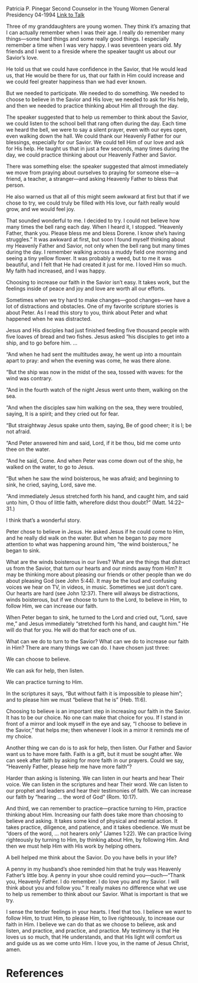 Patricia P. Pinegar
Second Counselor in the Young Women General Presidency
04-1994
[Link to Talk](https://www.churchofjesuschrist.org/study/general-conference/1994/04/increase-in-faith?lang=eng)

Three of my granddaughters are young women. They think it’s amazing that I can actually remember when I was their age. I really do remember many things—some hard things and some really good things. I especially remember a time when I was very happy. I was seventeen years old. My friends and I went to a fireside where the speaker taught us about our Savior’s love.

He told us that we could have confidence in the Savior, that He would lead us, that He would be there for us, that our faith in Him could increase and we could feel greater happiness than we had ever known.

But we needed to participate. We needed to do something. We needed to choose to believe in the Savior and His love; we needed to ask for His help, and then we needed to practice thinking about Him all through the day.

The speaker suggested that to help us remember to think about the Savior, we could listen to the school bell that rang often during the day. Each time we heard the bell, we were to say a silent prayer, even with our eyes open, even walking down the hall. We could thank our Heavenly Father for our blessings, especially for our Savior. We could tell Him of our love and ask for His help. He taught us that in just a few seconds, many times during the day, we could practice thinking about our Heavenly Father and Savior.

There was something else: the speaker suggested that almost immediately we move from praying about ourselves to praying for someone else—a friend, a teacher, a stranger—and asking Heavenly Father to bless that person.

He also warned us that all of this might seem awkward at first but that if we chose to try, we could truly be filled with His love, our faith really would grow, and we would feel joy.

That sounded wonderful to me. I decided to try. I could not believe how many times the bell rang each day. When I heard it, I stopped. “Heavenly Father, thank you. Please bless me and bless Dorene. I know she’s having struggles.” It was awkward at first, but soon I found myself thinking about my Heavenly Father and Savior, not only when the bell rang but many times during the day. I remember walking across a muddy field one morning and seeing a tiny yellow flower. It was probably a weed, but to me it was beautiful, and I felt that He had created it just for me. I loved Him so much. My faith had increased, and I was happy.

Choosing to increase our faith in the Savior isn’t easy. It takes work, but the feelings inside of peace and joy and love are worth all our efforts.

Sometimes when we try hard to make changes—good changes—we have a lot of distractions and obstacles. One of my favorite scripture stories is about Peter. As I read this story to you, think about Peter and what happened when he was distracted.

Jesus and His disciples had just finished feeding five thousand people with five loaves of bread and two fishes. Jesus asked “his disciples to get into a ship, and to go before him. …

“And when he had sent the multitudes away, he went up into a mountain apart to pray: and when the evening was come, he was there alone.

“But the ship was now in the midst of the sea, tossed with waves: for the wind was contrary.

“And in the fourth watch of the night Jesus went unto them, walking on the sea.

“And when the disciples saw him walking on the sea, they were troubled, saying, It is a spirit; and they cried out for fear.

“But straightway Jesus spake unto them, saying, Be of good cheer; it is I; be not afraid.

“And Peter answered him and said, Lord, if it be thou, bid me come unto thee on the water.

“And he said, Come. And when Peter was come down out of the ship, he walked on the water, to go to Jesus.

“But when he saw the wind boisterous, he was afraid; and beginning to sink, he cried, saying, Lord, save me.

“And immediately Jesus stretched forth his hand, and caught him, and said unto him, O thou of little faith, wherefore didst thou doubt?” (Matt. 14:22–31.)

I think that’s a wonderful story.

Peter chose to believe in Jesus. He asked Jesus if he could come to Him, and he really did walk on the water. But when he began to pay more attention to what was happening around him, “the wind boisterous,” he began to sink.

What are the winds boisterous in our lives? What are the things that distract us from the Savior, that turn our hearts and our minds away from Him? It may be thinking more about pleasing our friends or other people than we do about pleasing God (see John 5:44). It may be the loud and confusing voices we hear on TV, in videos, in music. Sometimes we just don’t care. Our hearts are hard (see John 12:37). There will always be distractions, winds boisterous, but if we choose to turn to the Lord, to believe in Him, to follow Him, we can increase our faith.

When Peter began to sink, he turned to the Lord and cried out, “Lord, save me,” and Jesus immediately “stretched forth his hand, and caught him.” He will do that for you. He will do that for each one of us.

What can we do to turn to the Savior? What can we do to increase our faith in Him? There are many things we can do. I have chosen just three:





We can choose to believe.





We can ask for help, then listen.





We can practice turning to Him.





In the scriptures it says, “But without faith it is impossible to please him”; and to please him we must “believe that he is” (Heb. 11:6).

Choosing to believe is an important step in increasing our faith in the Savior. It has to be our choice. No one can make that choice for you. If I stand in front of a mirror and look myself in the eye and say, “I choose to believe in the Savior,” that helps me; then whenever I look in a mirror it reminds me of my choice.



Another thing we can do is to ask for help, then listen. Our Father and Savior want us to have more faith. Faith is a gift, but it must be sought after. We can seek after faith by asking for more faith in our prayers. Could we say, “Heavenly Father, please help me have more faith”?

Harder than asking is listening. We can listen in our hearts and hear Their voice. We can listen in the scriptures and hear Their word. We can listen to our prophet and leaders and hear their testimonies of faith. We can increase our faith by “hearing … the word of God” (Rom. 10:17).

And third, we can remember to practice—practice turning to Him, practice thinking about Him. Increasing our faith does take more than choosing to believe and asking. It takes some kind of physical and mental action. It takes practice, diligence, and patience, and it takes obedience. We must be “doers of the word, … not hearers only” (James 1:22). We can practice living righteously by turning to Him, by thinking about Him, by following Him. And then we must help Him with His work by helping others.

A bell helped me think about the Savior. Do you have bells in your life?

A penny in my husband’s shoe reminded him that he truly was Heavenly Father’s little boy. A penny in your shoe could remind you—ouch—“Thank you, Heavenly Father. I do remember. I do love you and my Savior. I will think about you and follow you.” It really makes no difference what we use to help us remember to think about our Savior. What is important is that we try.

I sense the tender feelings in your hearts. I feel that too. I believe we want to follow Him, to trust Him, to please Him, to live righteously, to increase our faith in Him. I believe we can do that as we choose to believe, ask and listen, and practice, and practice, and practice. My testimony is that He loves us so much, that He understands, and that His light will comfort us and guide us as we come unto Him. I love you, in the name of Jesus Christ, amen.

# References
